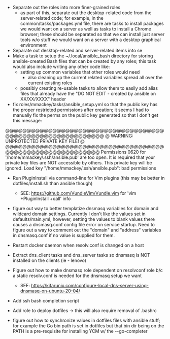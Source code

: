 * Separate out the roles into more finer-grained roles
  * as part of this, separate out the desktop-related code from the server-related
    code; for example, in the common/tasks/packages.yml file, there are tasks to
    install packages we would want on a server as well as tasks to install a Chrome
    browser; these should be separated so that we can install just server tools
    w/o stuff we would want on a server with a desktop graphical environment
* Separate out desktop-related and server-related items into se
* Make a task to setup the ~/.local/ansible_bash directory for storing ansible-created
  Bash files that can be created by any roles; this task would also include
  writing any other code like:
    - setting up common variables that other roles would need
      - also cleaning up the current related variables spread all over the current
        existing roles
    - possibly creating re-usable tasks to allow them to easily add alias files
      that already have the "DO NOT EDIT - created by ansible on XX/XX/XXXX"
      header
* fix roles/mmackey/tasks/ansible_setup.yml so that the public key has the proper
  restricted permissions after creation; it seems I had to manually fix the perms
  on the public key generated so that I don't get this message:

@@@@@@@@@@@@@@@@@@@@@@@@@@@@@@@@@@@@@@@@@@@@@@@@@@@@@@@@@@@@
@         WARNING: UNPROTECTED PRIVATE KEY FILE!          @
@@@@@@@@@@@@@@@@@@@@@@@@@@@@@@@@@@@@@@@@@@@@@@@@@@@@@@@@@@@
Permissions 0620 for '/home/mmackey/.ssh/ansible.pub' are too open.
It is required that your private key files are NOT accessible by others.
This private key will be ignored.
Load key "/home/mmackey/.ssh/ansible.pub": bad permissions

* Run PluginInstall via command-line for Vim plugins (this may be better in
  dotfiles/install.sh than ansible though)
  * SEE: https://github.com/VundleVim/Vundle.vim for 'vim +PluginInstall +qall' info

* figure out way to better templatize dnsmasq variables for domain and wildcard
  domain settings. Currently I don't like the values set in defaults/main.yml,
  however, setting the values to blank values there causes a dnsmasq.conf config
  file error on service startup.  Need to figure out a way to comment out the "domain"
  and "address" variables in dnsmasq.conf if no value is supplied for them.

* Restart docker daemon when resolv.conf is changed on a host
* Extract dns_client tasks and dns_server tasks so dnsmasq is NOT installed on
  the clients (ie - lenovo)

* Figure out how to make dnsmasq role dependent on resolvconf role b/c a static
  resolv.conf is needed for the dnsmasq setup we want
  * SEE: https://kifarunix.com/configure-local-dns-server-using-dnsmasq-on-ubuntu-20-04/

* Add ssh bash completion script

* Add role to deploy dotfiles -> this will also require removal of .bashrc

* figure out how to synchronize values in dotfiles files with ansible stuff; for
  example the Go bin path is set in dotfiles but that bin dir being on the PATH
  is a pre-requisite for installing YCM w/ the --go-completer
